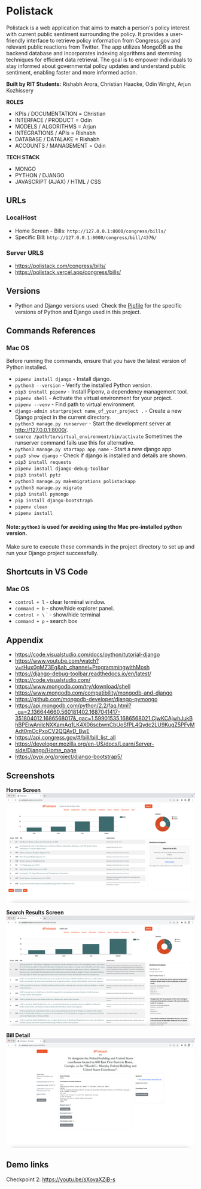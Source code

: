# Polistack

Polistack is a web application that aims to match a person's policy interest with current public sentiment surrounding the policy. It provides a user-friendly interface to retrieve policy information from Congress.gov and relevant public reactions from Twitter. The app utilizes MongoDB as the backend database and incorporates indexing algorithms and stemming techniques for efficient data retrieval. The goal is to empower individuals to stay informed about governmental policy updates and understand public sentiment, enabling faster and more informed action.

**Built by RIT Students:** Rishabh Arora, Christian Haacke, Odin Wright, Arjun Kozhissery

**ROLES**
+ KPIs / DOCUMENTATION = Christian
+ INTERFACE / PRODUCT = Odin
+ MODELS / ALGORITHMS = Arjun
+ INTEGRATIONS / APIs = Rishabh
+ DATABASE / DATALAKE = Rishabh
+ ACCOUNTS / MANAGEMENT = Odin

**TECH STACK**
+ MONGO
+ PYTHON / DJANGO
+ JAVASCRIPT (AJAX) / HTML / CSS

## URLs

### LocalHost
- Home Screen - Bills: `http://127.0.0.1:8000/congress/bills/`
- Specific Bill: `http://127.0.0.1:8000/congress/bill/4376/`

### Server URLS
- https://polistack.com/congress/bills/
- https://polistack.vercel.app/congress/bills/

## Versions

- Python and Django versions used: Check the [Pipfile](Pipfile) for the specific versions of Python and Django used in this project.

## Commands References

### Mac OS

Before running the commands, ensure that you have the latest version of Python installed.

* `pipenv install django` - Install django.
* `python3 --version` - Verify the installed Python version.
* `pip3 install pipenv` - Install Pipenv, a dependency management tool.
* `pipenv shell` - Activate the virtual environment for your project.
* `pipenv --venv` - Find path to virtual environment.
* `django-admin startproject name_of_your_project .` - Create a new Django project in the current directory.
* `python3 manage.py runserver` - Start the development server at http://127.0.0.1:8000/. 
* `source /path/to/virtual_environment/bin/activate` Sometimes the runserver command fails use this for alternative.
* `python3 manage.py startapp app_name` - Start a new django app
* `pip3 show django` - Check if django is installed and details are shown.
* `pip3 install requests`
* `pipenv install django-debug-toolbar`
* `pip3 install pytz`
* `python3 manage.py makemigrations polistackapp`
* `python3 manage.py migrate`
* `pip3 install pymongo`
* `pip install django-bootstrap5`
* `pipenv clean`
* `pipenv install`

#### Note: `python3` is used for avoiding using the Mac pre-installed python version.

Make sure to execute these commands in the project directory to set up and run your Django project successfully.


## Shortcuts in VS Code

### Mac OS
* `control + l` - clear terminal window.
* `command + b` - show/hide explorer panel.
* `control + \` ` -  show/hide terminal
* `command + p` - search box


## Appendix

* https://code.visualstudio.com/docs/python/tutorial-django
* https://www.youtube.com/watch?v=rHux0gMZ3Eg&ab_channel=ProgrammingwithMosh
* https://django-debug-toolbar.readthedocs.io/en/latest/
* https://code.visualstudio.com/
* https://www.mongodb.com/try/download/shell
* https://www.mongodb.com/compatibility/mongodb-and-django
* https://github.com/mongodb-developer/django-pymongo
* https://api.mongodb.com/python/2.2/faq.html?_ga=2.136644660.560181402.1687041417-351804012.1686568017&_gac=1.59901535.1686568021.CjwKCAjwhJukBhBPEiwAniIcNXKamAg1LK4X06scbwnCbUoSfPL4Qydc2LU9KugZ5PFyMAdt0mOcPxoCV2QQAvD_BwE
* https://api.congress.gov/#/bill/bill_list_all
* https://developer.mozilla.org/en-US/docs/Learn/Server-side/Django/Home_page
* https://pypi.org/project/django-bootstrap5/


## Screenshots

**Home Screen**
![Home Screen](screenshots/home_screen_bills.png)

**Search Results Screen**
![Page 3](screenshots/search_result.png)

**Bill Detail**
![Bill Detail](screenshots/bill_detail.png)

## Demo links

Checkpoint 2: https://youtu.be/sXovaXZjB-s 